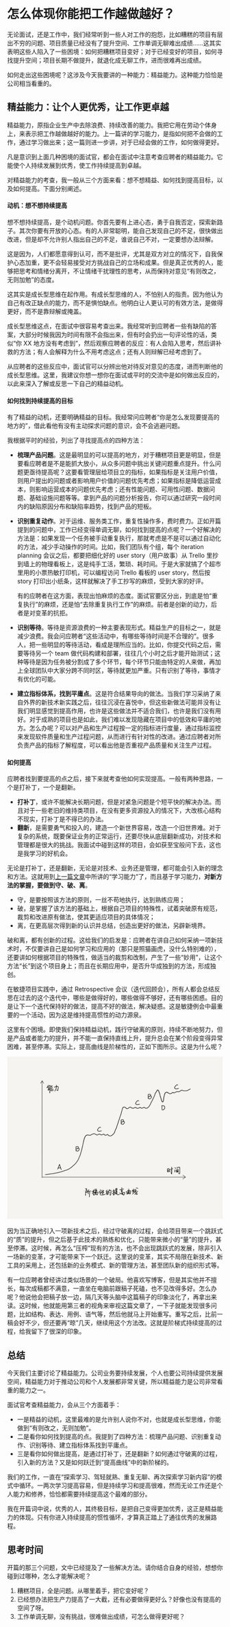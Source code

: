 # 怎么体现你能把工作越做越好？

无论面试，还是工作中，我们经常听到一些人对工作的抱怨，比如糟糕的项目有层出不穷的问题、项目质量已经没有了提升空间、工作单调无聊难出成绩……这其实表明这些人陷入了一些困境：如何把糟糕项目变好；对于已经变好的项目，如何寻找提升空间；项目长期不做提升，就退化成无聊工作，进而很难再出成绩。

如何走出这些困境呢？这涉及今天我要讲的一种能力：精益能力。这种能力恰恰是公司相当看重的。





## 精益能力：让个人更优秀，让工作更卓越

精益能力，原指企业生产中去除浪费、持续改善的能力。我把它用在劳动个体身上，来表示把工作越做越好的能力。上一篇讲的学习能力，是指如何把不会做的工作，通过学习做出来；这一篇则进一步讲，对于已经会做的工作，如何做得更好。

凡是意识到上面几种困境的面试官，都会在面试中注意考查应聘者的精益能力。它能使个人持续发展到优秀，使工作持续提高到卓越。

对精益能力的考查，我一般从三个方面来看：想不想精益、如何找到提高目标，以及如何提高。下面分别阐述。



#### 动机：想不想持续提高

想不想持续提高，是个动机问题。你首先要有上进心态，勇于自我否定，探索新路子。其次你要有开放的心态。有的人非常聪明，能自己发现自己的不足，很快做出改进，但是却不允许别人指出自己的不足，谁说自己不对，一定要想办法辩解。

这是因为，人们都愿意得到认可，而不是批评，尤其是双方对立的情况下，自我保护心态加重，更不会轻易接受对方挑战自己的立场和成果。但是真正优秀的人，能够把思考和情绪分离开，不让情绪干扰理性的思考，从而保持对意见“有则改之，无则加勉”的态度。

这其实是成长型思维在起作用。有成长型思维的人，不怕别人的指责。因为他认为自己有改正缺点的能力，而不是惧怕缺点。他明白让人更认可的有效方法，是做得更好，而不是靠辩解或掩盖。

成长型思维这点，在面试中很容易考查出来。我经常听到应聘者一些有缺陷的答案，大部分时候我因为时间有限不会指出来，但有时会扔出一句评论性的话，类似“你 XX 地方没有考虑到”，然后观察应聘者的反应：有人会陷入思考，然后讲补救的方法；有人会解释为什么不用考虑这点；还有人则辩解已经考虑到了。

从应聘者的这些反应中，面试官可以分辨出他对待反对意见的态度，进而判断他的成长型思维。这里，我建议你想一想你在面试或平时的交流中是如何做出反应的，以此来深入了解或反思一下自己的精益动机。



#### 如何找到持续提高的目标

有了精益的动机，还要明确精益的目标。我经常问应聘者“你是怎么发现要提高的地方的”，借此看他有没有主动探求问题的意识，会不会逃避问题。

我根据平时的经验，列出了寻找提高点的四种方法：

- **梳理产品问题**。这是最明显的可以提高的地方，对于糟糕项目更是明显，但是要看应聘者是不是能抓大放小，从众多问题中挑出关键问题重点提升。什么问题更亟待提高呢？这要看管理层给项目立的指标，如果指标是关注用户价值，则用户提出的问题或者影响用户价值的问题优先考虑；如果指标是降低运营成本，则影响运营成本的问题优先考虑；还有性能问题、可用性问题、数据问题、基础设施问题等等。拿到产品的问题分析报告，你可以通过研究一段时间内的缺陷原因分布和缺陷率趋势，找到产品的短板。

- **识别重复动作**。对于运维、服务类工作，重复性操作多，费时费力。正如开篇提到的问题中，工作已经变得单调无聊，如何找到提高的点呢？一个好解决的方法是：如果发现一个任务被手动重复执行，那就考虑是不是可以通过自动化的方法，减少手动操作的时间。比如，我们团队有个组，每个 iteration planning 会议之后，都要把细化好的 user story（用户故事）从 Trello 里抄到墙上的物理看板上，这是纯手工活，繁琐、耗时间。于是大家就搞了个超市里用的小票热敏打印机，可以编程访问 Trello 看板的 user story，然后按 story 打印出小纸条，这样就解决了手工抄写的麻烦，受到大家的好评。

    有的应聘者在这方面，表现出怕麻烦的态度。面试官要区分出，到底是怕“重复执行”的麻烦，还是怕“去除重复执行工作”的麻烦。前者是创新的动力，后者是对变革的抗拒。

- **识别等待**。等待是资源浪费的一种主要表现形式。精益生产的目标之一，就是减少浪费。我会问应聘者“这些活动中，有哪些等待时间是不合理的”。很多人，把一些明显的等待活动，看成是理所应当的。比如，你提交代码之后，需要等待另一个 team 做代码构建和部署，往往几个小时之后才能开始测试；这种等待是因为任务被分割成了多个环节，每个环节只能由特定的人来做，再加上全球团队中大家分跨不同时区，等待就更加严重。只有识别了等待，事情才有优化的可能。

- **建立指标体系，找到平庸点**。这是符合结果导向的做法。当我们学习采纳了来自外界的新技术新实践之后，往往沉浸在喜悦中，但这些新做法可能并没有让我们明显感觉到提高作用，也许是这些做法并不适合我们，也许是我们没有用好。对于成熟的项目也是如此，我们难以发现隐藏在项目中的低效和平庸的地方。怎么办呢？可以对产品和生产过程按一定的指标进行度量，通过指标监控来发现软件质量和生产过程问题，从而进行有针对性的改进。通过应聘者对所负责产品的指标了解程度，可以看出他是否重视产品质量和关注生产过程。



#### 如何提高

应聘者找到要提高的点之后，接下来就考查他如何实现提高。一般有两种思路，一个是打补丁，一个是翻新。

- **打补丁**，或许不能解决长期问题，但是对紧急问题是个短平快的解决办法。而且对于一些老旧的维持类项目，在没有更多资源投入的情况下，大改核心结构不现实，打补丁是不得已的办法。
- **翻新**，是需要勇气和投入的，建造一个新世界容易，改造一个旧世界难。对于复杂的系统，既要保证业务的正常运行，还要尽快从底层翻新成功，对技术和管理都是很大的挑战。我面试中碰到这样的项目，会如获至宝般问下去，这也是我学习的好机会。



无论是打补丁，还是翻新，无论是对技术、业务还是管理，都可能会引入新的理念和方法。这就用到[上一篇文章](https://time.geekbang.org/column/article/88079)中所讲的“学习能力”了，而且基于学习能力，**对新方法的掌握，要做到守、破、离**。

- 守，是要按照该方法的原则，一丝不苟地执行，达到熟练应用；
- 破，是掌握了该方法的基础上，根据自己项目的特殊性，试着突破原有规范，裁剪和改进原有做法，使其更适应项目的具体情况；
- 离，在更高层次得到新的认识并总结，创造出更好的做法，另辟新境界。



破和离，都有创新的过程。这给我们的启发是：应聘者在讲自己如何采纳一项新技术时，不仅要讲自己是如何学习和应用的（那只是照猫画虎，没什么特别难的），还要讲如何根据项目的特殊性，做适当的裁剪和改制，产生了一些“妙用”，让这个方法“长”到这个项目身上；而且在长期应用中，是否升华成独到的方法，形成独创。

在敏捷项目实践中，通过 Retrospective 会议（迭代回顾会），所有人都会总结反思在过去的这个迭代中，哪些是做得好的，哪些做得不够好，还有哪些困惑。目的是让下一个迭代保持好的做法，提高不好的做法，解决疑惑。这是敏捷例会中最重要的一个活动，因为这是维持提高惯性的动力源泉。

这里有个困境。即使我们保持精益动机，践行守破离的原则，持续不断地努力，但是产品或者能力的提升，并不能一直保持直线上升，提升总会在某个阶段变得异常困难，甚至停滞。实际上，提高曲线是阶梯性的，正如下图所示。这是为什么呢？

![阶梯性的提高曲线](assets/阶梯性的提高曲线.png)



因为当正确地引入一项新技术之后，经过守破离的过程，会给项目带来一个跳跃式的“质”的提升，但之后基于此技术的熟练和优化，只能带来微小的“量”的提升，甚至停滞。这时候，再怎么“压榨”现有的方法，也不会出现跳跃式的发展，除非引入一场新的变革，才可能带来下一个跃迁。这里说的变革，其实不局限在新技术、新工具的采用上，还包括新的业务模式、新的管理方法，甚至团队新的组织形式等。

有一位应聘者曾经讲过类似场景的一个破局。他喜欢写博客，但是其实他并不擅长，每次成稿都不满意，一直坐在电脑前跟稿子死磕，也不见改得多好。怎么办呢？他说他会把稿子放一边，隔几天等头脑中这篇稿子的印象淡化了，再拿出来读。这时候，他就能用第三者的视角来审视这篇文章了，一下子就能发现很多问题，比如结构、表达、用例、语气等，然后他就马上开始重写。重写之后，比前一稿会好不少，但还要再“晾”几天，继续用这个方法改。这就是阶梯式持续提高的过程，给我留下了很深的印象。





## 总结

今天我们主要讨论了精益能力。公司业务要持续发展，个人也要公司持续提供发展空间，精益能力对于推动公司和个人发展都非常关键，所以精益能力是公司非常看重的能力之一。

面试官考查精益能力，会从三个方面着手：

- 一是精益的动机，这里最难的是允许别人说你不对，也就是成长型思维，你能做到“有则改之，无则加勉”。
- 二是看你如何找到提高的点。我提到了四种方法：梳理产品问题、识别重复动作、识别等待、建立指标体系找到平庸点。
- 三是看你如何做出提高，是通过打补丁，还是翻新？如何通过守破离的过程，引入新的方法？又是如何跃迁到“提高曲线”中的新阶梯的。

我们的工作，一直在“探索学习、驾轻就熟、重复无聊、再次探索学习新内容”的模式中循环。一两次学习提高容易，但是持续学习和提高很难，然而无论工作还是个人能力和修养，恰恰都需要持续提高这个最难的部分。

我在开篇词中说，优秀的人，其终极目标，是把自己变得更加优秀，这正是精益能力的体现。只有你进入持续提高的惯性循环，才算真正踏上了通往优秀的发展路程。





## 思考时间

开篇的那三个问题，文中已经提及了一些解决方法。请你结合自身的经验，想想你碰到过哪种，怎么才能解决呢？

1. 糟糕项目，全是问题。从哪里着手，把它变好呢？
2. 已经想办法把生产力提高了一大截，还有必要做得更好么？好像也没有提高的空间了呀。
3. 工作单调无聊，没有挑战，很难做出成绩，可怎么做得更好呢？









































